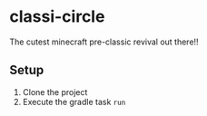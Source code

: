 # classi-circle
The cutest minecraft pre-classic revival out there!!

## Setup
1. Clone the project
2. Execute the gradle task ``run``